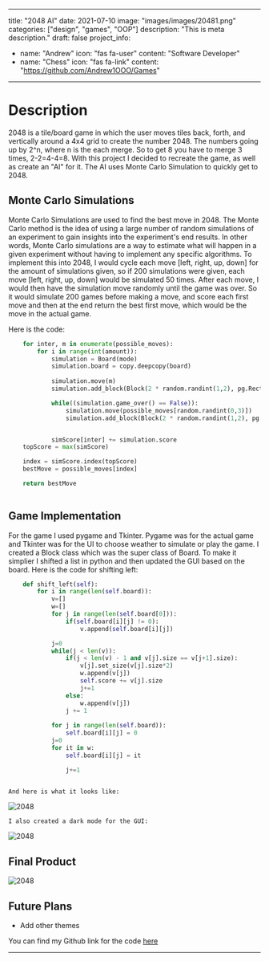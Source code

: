 ---
title: "2048 AI"
date: 2021-07-10
image: "images/images/20481.png"
categories: ["design", "games", "OOP"]
description: "This is meta description."
draft: false
project_info:
- name: "Andrew"
  icon: "fas fa-user"
  content: "Software Developer"
- name: "Chess"
  icon: "fas fa-link"
  content: "https://github.com/Andrew1OOO/Games"

-----------

# Description
<!--more-->
2048 is a tile/board game in which the user moves tiles back, forth, and vertically around a 4x4 grid to create the number 2048. The numbers going up by 2^n, where n is the each merge. So to get 8 you have to merge 3 times, 2-2=4-4=8. With this project I decided to recreate the game, as well as create an "AI" for it. The AI uses Monte Carlo Simulation to quickly get to 2048.

## Monte Carlo Simulations

Monte Carlo Simulations are used to find the best move in 2048. The Monte Carlo method is the idea of using a large number of random simulations of an experiment to gain insights into the experiment's end results. In other words, Monte Carlo simulations are a way to estimate what will happen in a given experiment without having to implement any specific algorithms. To implement this into 2048, I would cycle each move [left, right, up, down] for the amount of simulations given, so if 200 simulations were given, each move [left, right, up, down] would be simulated 50 times. After each move, I would then have the simulation move randomly until the game was over. So it would simulate 200 games before making a move, and score each first move and then at the end return the best first move, which would be the move in the actual game. 

Here is the code:

```python        
    for inter, m in enumerate(possible_moves):
        for i in range(int(amount)):
            simulation = Board(mode)
            simulation.board = copy.deepcopy(board)
                    
            simulation.move(m)
            simulation.add_block(Block(2 * random.randint(1,2), pg.Rect(0,0, 60, 60), mode))

            while((simulation.game_over() == False)):
                simulation.move(possible_moves[random.randint(0,3)])
                simulation.add_block(Block(2 * random.randint(1,2), pg.Rect(0,0, 60, 60), mode))


            simScore[inter] += simulation.score
    topScore = max(simScore)

    index = simScore.index(topScore)
    bestMove = possible_moves[index]

    return bestMove
    
```




## Game Implementation 

For the game I used pygame and Tkinter. Pygame was for the actual game and Tkinter was for the UI to choose weather to simulate or play the game. I created a Block class which was the super class of Board. To make it simplier I shifted a list in python and then updated the GUI based on the board. Here is the code for shifting left:


```python
    def shift_left(self):
        for i in range(len(self.board)):
            v=[]
            w=[]
            for j in range(len(self.board[0])):
                if(self.board[i][j] != 0):
                    v.append(self.board[i][j])

            j=0
            while(j < len(v)):
                if(j < len(v) - 1 and v[j].size == v[j+1].size):
                    v[j].set_size(v[j].size*2)
                    w.append(v[j])
                    self.score += v[j].size
                    j+=1
                else:
                    w.append(v[j])
                j += 1
                
            for j in range(len(self.board)):
                self.board[i][j] = 0
            j=0
            for it in w:
                self.board[i][j] = it

                j+=1
        
```

    And here is what it looks like:

![2048](https://andrew1ooo.github.io/AndrewWebsite/images/images/20481.png)


    I also created a dark mode for the GUI:

![2048](https://andrew1ooo.github.io/AndrewWebsite/images/images/20482.png)


## Final Product 

![2048](https://andrew1ooo.github.io/AndrewWebsite/images/images/20482.png) 

## Future Plans
 - Add other themes



You can find my Github link for the code [here](https://github.com/Andrew1OOO/Andrew-Projects)
***
